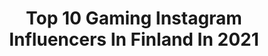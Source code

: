 ---
title: Top 10 Gaming Instagram Influencers In Finland In 2021
description: >-
  Find top gaming Instagram influencers in Finland in 2021. Most popular hashtags: #gaming #ps4 #gamer #finland.
platform: Instagram
hits: 9
text_top: Analyze the top-rated Instagram profiles on inBeat.
text_bottom: inBeat holds 9 Instagram influencers like this in Finland for you to work with.
profiles:
  - username: "ssipe_"
    fullname: >-
      Sanna Partanen
    bio: >-
      ▪️26 ▪️🇫🇮 💚 Drawing, painting, facepainting, makeup, designing and making clothes, gaming 🎮 ❤ landmid 👁️ @ttd_eye (use code 'ssipe' for 10% off)
    location: "Finland"
    followers: 4147
    engagement: 1199
    commentsToLikes: 0.067598
    id: ck5cjtkztvh9s0i1188gu946e
    verified: false
    hashtags: "#hell, #thelist, #fairypocketwigs, #horror"
  - username: "enceesports"
    fullname: >-
      ENCE
    bio: >-
      #EZ4ENCE | Official Instagram of esports organization ENCE | #CSGO #StarCraft2 #PUBG #NLC #NHL20
    location: "Finland"
    followers: 96266
    engagement: 504
    commentsToLikes: 0.012085
    id: ck0w0ia80ec4f0i19sdqg4bdp
    verified: false
    hashtags: "#ez4ence, #counterstrike, #antaasiivet, #playerunknownsbattlegrounds"
  - username: "samdoesgames"
    fullname: >-
      Sam
    bio: >-
      Finland, 26 🇫🇮 Profile picture made by @cartoongojira Coffee drinker and RPG addict 🎮 ☕ I want more keyboards! ⌨️💸
    location: "Finland"
    followers: 3523
    engagement: 1160
    commentsToLikes: 0.059194
    id: ck1396mtejsm40i194ed8mt3m
    verified: false
    hashtags: "#playstationexclusive, #cables, #artisankeycap, #gamergear"
  - username: "neonless"
    fullname: >-
      S I N I
    bio: >-
      25 ✧ Finland ✧ Design student by day ✧ Gamer by night ... Art account: @neonlessdesign
    location: "Finland"
    followers: 4149
    engagement: 1279
    commentsToLikes: 0.046346
    id: ckaos5htiq6j10i78g3a7od2r
    verified: false
    hashtags: "#gaming, #pastelgoth, #friday, #geek"
  - username: "hennaluci"
    fullname: >-
      ꃅ𝔢𝔫𝔫𝔞 ❇️ ᚺᛖᚾᚾᚨ
    bio: >-
      ⌘ 🐺 𝕸𝖆𝖎𝖉𝖊𝖓 𝖋𝖗𝖔𝖒 𝕿𝖆𝖋æ𝖎𝖘𝖙𝖆𝖑𝖆𝖓𝖉, 𝕱𝖎𝖓𝖑𝖆𝖓𝖉 🇫🇮 ⌘ 🌿•𝕬𝖒𝖇𝖆𝖘𝖘𝖆𝖉𝖔𝖗 𝕺𝖋 @thegrimfrost •⤸ 𝕯𝖎𝖘𝖈𝖔𝖚𝖓𝖙 𝕮𝖔𝖉𝖊: HENNALUCI • 𝕺𝖑𝖉 𝕾𝖔𝖚𝖑 • 𝕲𝖊𝖊𝖐 • 𝕰𝖑𝖉𝖊𝖗 𝕾𝖈𝖗𝖔𝖑𝖑𝖘 𝕰𝖓𝖙𝖍𝖚𝖘𝖎𝖆𝖘𝖙 •⛤🔮🌿
    location: "Finland"
    followers: 9356
    engagement: 504
    commentsToLikes: 0.027893
    id: ck0vzkbx99j000i199mbcumo4
    verified: false
    hashtags: "#witch, #potterhead, #valhalla, #shieldmaiden"
  - username: "natucsgo"
    fullname: >-
      Joona Leppänen
    bio: >-
      #EZ4ENCE things 24/7 | Marketing Director at ENCE | Former CS pro 2001 - 2015 | Occasional broadcast talent | Stream irregularily at twitch.tv/natu
    location: "Finland"
    followers: 12568
    engagement: 496
    commentsToLikes: 0.003156
    id: ck55jwgnqxx4a0i11pgvm23jz
    verified: false
    hashtags: "#lahti, #counterstrike, #nature, #kes"
  - username: "herbalisti"
    fullname: >-
      𝙃𝙚𝙧𝙗𝙖𝙡𝙞𝙨𝙩𝙞 🌿
    bio: >-
      ᴛᴜʙᴇᴛᴛᴀᴊᴀ, sᴏᴍᴇᴜᴋᴋᴇʟɪ ᴊᴀ ʀᴜᴏᴋᴀᴘᴏʀᴠᴀʀɪ 🌵🍜 ⏬ Piparinleivonnan SM 2020 ⏬
    location: "Finland"
    followers: 270344
    engagement: 497
    commentsToLikes: 0.029590
    id: ck15sswrcenwx0i19f7bh5ju3
    verified: true
    hashtags: "#selviytyj, #helsinkipride, #fazeraito, #fazeryosa"
  - username: "junogbr"
    fullname: >-
      JUNO / Young Simmons
    bio: >-
      @sonymusicfinland Keikat : mikko.varjamo@livenation.fi KUUNTELE HUONOMPI MIES👇
    location: "Finland"
    followers: 15641
    engagement: 546
    commentsToLikes: 0.018727
    id: ck5hfi5gaxlb90i11b7sieoj3
    verified: false
    hashtags: "#umbrofinland, #suksiliitto, #umbro, #gbrjuno"
  - username: "s_dimitriadis"
    fullname: >-
      Stefanos Dimitriadis
    bio: >-
      Swimmer | Olympian 2012, 2016 Dietitian- Nutritionist BSc, MSc, 🔹Sports - Clinical Nutrition, HUA 🔹Food Technologist, AUA @sd_integrativenutrition
    location: "Finland"
    followers: 10375
    engagement: 518
    commentsToLikes: 0.008041
    id: ck0ubyj7zfmpt0i19cyebqb86
    verified: false
    hashtags: "#arenagreece, #cleaneating, #garmingreece, #summeringreece"
---